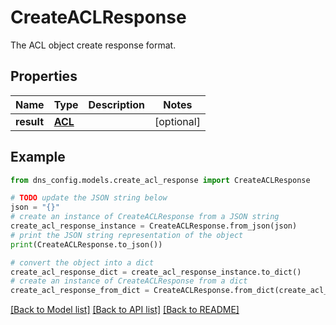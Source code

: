 # CreateACLResponse

The ACL object create response format.

## Properties

Name | Type | Description | Notes
------------ | ------------- | ------------- | -------------
**result** | [**ACL**](ACL.md) |  | [optional] 

## Example

```python
from dns_config.models.create_acl_response import CreateACLResponse

# TODO update the JSON string below
json = "{}"
# create an instance of CreateACLResponse from a JSON string
create_acl_response_instance = CreateACLResponse.from_json(json)
# print the JSON string representation of the object
print(CreateACLResponse.to_json())

# convert the object into a dict
create_acl_response_dict = create_acl_response_instance.to_dict()
# create an instance of CreateACLResponse from a dict
create_acl_response_from_dict = CreateACLResponse.from_dict(create_acl_response_dict)
```
[[Back to Model list]](../README.md#documentation-for-models) [[Back to API list]](../README.md#documentation-for-api-endpoints) [[Back to README]](../README.md)


